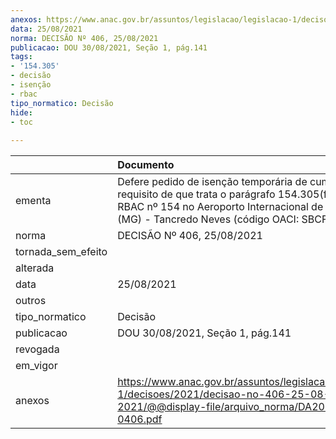 ```yaml
---
anexos: https://www.anac.gov.br/assuntos/legislacao/legislacao-1/decisoes/2021/decisao-no-406-25-08-2021/@@display-file/arquivo_norma/DA2021-0406.pdf
data: 25/08/2021
norma: DECISÃO Nº 406, 25/08/2021
publicacao: DOU 30/08/2021, Seção 1, pág.141
tags:
- '154.305'
- decisão
- isenção
- rbac
tipo_normatico: Decisão
hide: 
- toc 
 
---
```


|                    | Documento                                                                                                                                                                                                 |
|:-------------------|:----------------------------------------------------------------------------------------------------------------------------------------------------------------------------------------------------------|
| ementa             | Defere pedido de isenção temporária de cumprimento do requisito de que trata o parágrafo 154.305(f)(1)(i) do RBAC nº 154 no Aeroporto Internacional de Confins (MG) - Tancredo Neves (código OACI: SBCF). |
| norma              | DECISÃO Nº 406, 25/08/2021                                                                                                                                                                                |
| tornada_sem_efeito |                                                                                                                                                                                                           |
| alterada           |                                                                                                                                                                                                           |
| data               | 25/08/2021                                                                                                                                                                                                |
| outros             |                                                                                                                                                                                                           |
| tipo_normatico     | Decisão                                                                                                                                                                                                   |
| publicacao         | DOU 30/08/2021, Seção 1, pág.141                                                                                                                                                                          |
| revogada           |                                                                                                                                                                                                           |
| em_vigor           |                                                                                                                                                                                                           |
| anexos             | https://www.anac.gov.br/assuntos/legislacao/legislacao-1/decisoes/2021/decisao-no-406-25-08-2021/@@display-file/arquivo_norma/DA2021-0406.pdf                                                             |